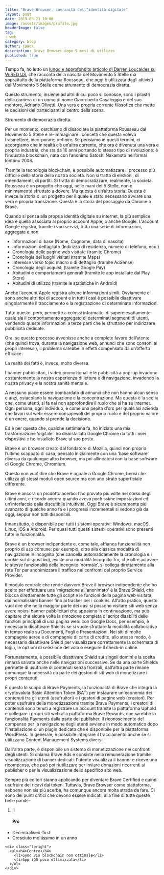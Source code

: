 ```yaml
---
title: "Brave Browser, sovranità dell’identità digitale"
layout: post
date: 2019-09-21 10:00
image: /assets/images/profilo.jpg
headerImage: false
tag:
- web
category: blog
author: jaack
description: Brave Browser dopo 9 mesi di utilizzo
published: true
---
```


Tempo fa, ho letto un [lungo e approfondito articolo di Darren Loucaides su WIRED US](https://www.wired.com/story/italy-five-star-movement-techno-utopians/), che racconta della nascita del Movimento 5 Stelle ma soprattutto della piattaforma Rousseau, che oggi è utilizzata dagli attivisti del Movimento 5 Stelle come strumento di democrazia diretta.

Questo strumento, insieme ad altri di cui poco si conosce, sono i pilastri della
carriera di un uomo di nome Gianroberto Casaleggio e del suo mentore, Adriano Olivetti.
Una vera e propria corrente filosofica che mette le decisioni dei partecipanti al centro della scena.

Strumento di democrazia diretta.

Per un momento, cerchiamo di dissociare la piattaforma Rousseau dal Movimento 5 Stelle e re-immaginare i concetti che questa voleva trasmettere, incorporare, definire. Se pensiamo in questi termini, ci accorgiamo che in realtà c’è un’altra corrente, che ora è divenuta una vera e propria industria, che sta da 10 anni portando lo stesso tipo di rivoluzione: è l’industria blockchain, nata con l’anonimo Satoshi Nakamoto nell’ormai lontano 2008.

Tramite la tecnologia blockchain, è possibile automatizzare il processo più difficile della storia della nostra società.
Non si tratta di elezioni, di emendamenti, di partiti. Si tratta di democratizzare, realmente, la società.
Rousseau è un progetto che oggi, nelle mani dei 5 Stelle, non è minimamente sfruttato a dovere. Ma questa è un’altra storia.
Questa è invece la storia di un progetto per il quale è stato necessario avviare una vera e propria transizione. Questa è la storia del passaggio da Chrome a Brave.

Quando si pensa alla propria identità digitale su internet, la più semplice idea è quella associata al proprio account Apple, o anche Google.
L’account Google registra, tramite i vari servizi, tutta una serie di informazioni, aggregate e non:
* Informazioni di base (Nome, Cognome, data di nascita)
* Informazioni dettagliate (Indirizzo di residenza, numero di telefono, ecc.)
* Cronologia delle pagine web visitate (tramite Chrome)
* Cronologia dei luoghi visitati (tramite Maps)
* Interesse verso topic macro o di dettaglio (tramite AdSense)
* Cronologia degli acquisti (tramite Google Pay)
* Abitudini e comportamenti generali (tramite le app installate dal Play Store)
* Abitudini di utilizzo (tramite le statistiche in Android)

Anche l’account Apple registra alcune informazioni simili. Ovviamente ci sono anche altri tipi di account e in tutti i casi è possibile disattivare singolarmente il tracciamento e la registrazione di determinate informazioni.

Tutto questo, però, permette a colossi informatici di sapere esattamente quale sia il comportamento aggregato di determinati segmenti di utenti, vendendo queste informazioni a terze parti che le sfruttano per indirizzare pubblicità dedicate.

Ora, se questo processo avvenisse anche a completo favore dell’utente (che quindi trova, durante la navigazione web, annunci che sono consoni ai propri interessi), il problema sarebbe in effetti compensato da un’offerta efficace.

La realtà dei fatti è, invece, molto diversa.

I banner pubblicitari, i video promozionali e le pubblicità a pop-up invadono costantemente la nostra esperienza di lettura e di navigazione, invadendo la nostra privacy e la nostra sanità mentale.

A nessuno piace essere bombardato di annunci che non hanno alcun senso e anzi, ostacolano la navigazione e la concentrazione.
Ma questa è la scelta che, come utenti, si fa nel non approfondire il ruolo che si ha su internet. Ogni persona, ogni individuo, è come una pepita d’oro per qualsiasi azienda che lavori sul web: essere consapevoli del proprio ruolo e del proprio valore è un onere, quando si prende la decisione.

Ed è per questo che, qualche settimana fa, ho iniziato una mia trasformazione ‘digitale’: ho disinstallato Google Chrome da tutti i miei dispositivi e ho installato Brave al suo posto.

Brave è un browser creato dal fondatore di Mozilla, quindi non proprio l’ultimo scappato di casa, pensato inizialmente con una ‘base software’ diversa da qualunque altro browser, ma poi allineatosi con la base software di Google Chrome, Chromium.

Questo non vuol dire che Brave è uguale a Google Chrome, bensì che utilizza gli stessi moduli open source ma con uno strato superficiale differente.

Brave è ancora un prodotto acerbo: l’ho provato più volte nel corso degli ultimi anni, e ricordo ancora quando aveva pochissime impostazioni ed un’interfaccia dalla discutibile intuitività.
Oggi Brave è sicuramente più avanzato di qualche anno fa e i progressi incrementali si vedono già da oggi, seppur non tutti disponibili.

Innanzitutto, è disponibile per tutti i sistemi operativi: Windows, macOS, Linux, iOS e Android. Per quasi tutti questi sistemi operativi sono presenti tutte le funzionalità.

Brave è un browser indipendente e, come tale, affianca funzionalità non proprio di uso comune: per esempio, oltre alla classica modalità di navigazione in incognito (che cancella automaticamente la cronologia e i cookie sul dispositivo), esiste una modalità Incognito Tor, che oltre ad avere le stesse funzionalità della incognito ‘normale’, si collega direttamente alla rete Tor per anonimizzare il traffico nei confronti del proprio Service Provider.

Il modulo centrale che rende davvero Brave il browser indipendente che ho scelto per effettuare una 'migrazione all'anonimato' è la Brave Shield, che blocca direttamente tutte gli script e le funzioni della pagina web visitata, dai normalissimi banner fino ai tracker per i cookies. All'atto pratico, questo vuol dire che nella maggior parte dei casi si possono visitare siti web senza avere noiosi banner pubblicitari che appaiono in continuazione, ma può capitare che alcune volte la rimozione completa di script disabiliti delle funzioni principali di una pagina web: con Google Docs, per esempio, è necessario disattivare Shields se si vuole sfruttare la modalità collaborativa in tempo reale su Documenti, Fogli e Presentazioni. Nei siti di molte compagnie aeree e di compagnie di carte di credito, allo stesso modo, è necessario disattivare Shield per visualizzare correttamente la schermata di login, le opzioni di selezione del volo o eseguire il check-in online.

Fortunatamente, è possibile disattivare Shield sui singoli domini e la scelta rimarrà salvata anche nelle navigazioni successive.
Se da una parte Shields permette di usufruire di contenuti senza fronzoli, dall'altra parte rimane comunque la necessità da parte dei gestori di siti web di monetizzare i propri contenuti.

È questo lo scopo di Brave Payments, la funzionalità di Brave che integra la cryptovaluta Basic Attention Token (BAT) per instaurare un'economia dei contenuti tra gli utenti (usufruitori) e i gestori di pagine web (creatori).
Per poter usufruire della monetizzazione tramite Brave Payments, i creatori di contenuti sono tenuti a registrare un account tramite la piattaforma Uphold e collegare i propri siti web alla piattaforma Brave Rewards, che sarebbe la funzionalità Payments dalla parte dei publisher. Il riconoscimento del compenso per la navigazione degli utenti avviene in modo automatico dopo l'installazione di un plugin dedicato che è disponibile per la piattaforma WordPress. In generale, è possibile integrare il tracciamento anche se si utilizzano Content Management Systems diversi.

Dall'altra parte, è disponibile un sistema di monetizzazione nei confronti degli utenti. Si chiama Brave Ads e consiste nella remunerazione tramite visualizzazione di banner dedicati: l'utente visualizza il banner e riceve una ricompensa, che può poi riutilizzare per inviare donazioni ricorrenti ai publisher o per la visualizzazione dello specifico sito web.

Sempre più editori stanno applicando per diventare Brave Certified e quindi usufruire dei ricavi dai token. Tuttavia, Brave Browser come piattaforma, sebbene non sia più acerba, ha comunque ancora molta strada da fare. Ci sono dei punti critici che devono essere indicati, alla fine di tutte queste belle parole:

1. Il


<div class="side-by-side">
    <div class="toleft">
      <ul><h4>Pro</h4>
        <li>Decentralised-first</li>
        <li>Cresciuto moltissimo in un anno</li>
      </ul>
    </div>

    <div class="toright">
      <ul><h4>Contro</h4>
        <li>Sync via blockchain non ottimale</li>
        <li>App iOS poco ottimizzata</li>
      </ul>
    </div>
  </div>
